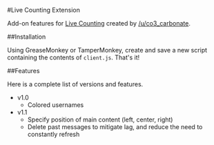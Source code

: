 #Live Counting Extension

Add-on features for [Live Counting](https://www.reddit.com/live/ta535s1hq2je) created by [/u/co3_carbonate](https://www.reddit.com/user/co3_carbonate/).

##Installation

Using GreaseMonkey or TamperMonkey, create and save a new script containing the contents of `client.js`. That's it!

##Features

Here is a complete list of versions and features.

- v1.0
  - Colored usernames
- v1.1
  - Specify position of main content (left, center, right)
  - Delete past messages to mitigate lag, and reduce the need to constantly refresh